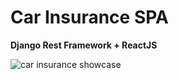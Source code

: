 # Car Insurance SPA

**Django Rest Framework + ReactJS**

![car insurance showcase](https://user-images.githubusercontent.com/29402115/178916070-75be368e-5abf-4b82-a3ec-5571221e6176.gif)
